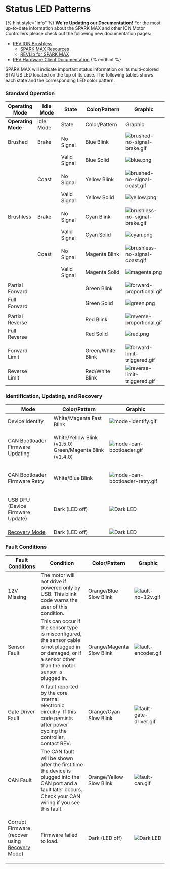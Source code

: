 # Status LED Patterns

{% hint style="info" %}
**We're Updating our Documentation!** For the most up-to-date information about the SPARK MAX and other ION Motor Controllers please check out the following new documentation pages:&#x20;

* [REV ION Brushless ](https://docs.revrobotics.com/brushless)
  * [SPARK MAX Resources](https://docs.revrobotics.com/brushless/links#spark-max-links)
  * [REVLib for SPARK MAX](https://docs.revrobotics.com/brushless/spark-max/revlib)
* [REV Hardware Client Documentation](https://docs.revrobotics.com/rev-hardware-client/)
{% endhint %}

SPARK MAX will indicate important status information on its multi-colored STATUS LED located on the top of its case. The following tables shows each state and the corresponding LED color pattern. &#x20;

### Standard Operation

<table data-header-hidden><thead><tr><th>Operating Mode</th><th width="150">Idle Mode</th><th width="150">State</th><th width="150">Color/Pattern</th><th>Graphic</th></tr></thead><tbody><tr><td><strong>Operating Mode</strong></td><td>Idle Mode</td><td>State</td><td>Color/Pattern</td><td>Graphic</td></tr><tr><td>Brushed    </td><td>Brake </td><td>No Signal</td><td>Blue Blink </td><td><img src="https://cdn8.bigcommerce.com/s-t3eo8vwp22/product_images/uploaded_images/brushed-no-signal-brake.gif" alt="brushed-no-signal-brake.gif" data-size="original"></td></tr><tr><td></td><td></td><td>Valid Signal</td><td>Blue Solid </td><td><img src="https://cdn8.bigcommerce.com/s-t3eo8vwp22/product_images/uploaded_images/blue.png" alt="blue.png"></td></tr><tr><td></td><td></td><td></td><td></td><td></td></tr><tr><td></td><td>Coast </td><td>No Signal</td><td>Yellow Blink </td><td><img src="https://cdn8.bigcommerce.com/s-t3eo8vwp22/product_images/uploaded_images/brushed-no-signal-coast.gif" alt="brushed-no-signal-coast.gif"></td></tr><tr><td></td><td></td><td>Valid Signal</td><td>Yellow Solid </td><td><img src="https://cdn8.bigcommerce.com/s-t3eo8vwp22/product_images/uploaded_images/yellow.png" alt="yellow.png"></td></tr><tr><td></td><td></td><td></td><td></td><td></td></tr><tr><td>Brushless    </td><td>Brake </td><td>No Signal</td><td>Cyan Blink </td><td><img src="https://cdn8.bigcommerce.com/s-t3eo8vwp22/product_images/uploaded_images/brushless-no-signal-brake.gif" alt="brushless-no-signal-brake.gif"></td></tr><tr><td></td><td></td><td>Valid Signal </td><td>Cyan Solid </td><td><img src="https://cdn8.bigcommerce.com/s-t3eo8vwp22/product_images/uploaded_images/cyan.png" alt="cyan.png"></td></tr><tr><td></td><td></td><td></td><td></td><td></td></tr><tr><td></td><td>Coast </td><td>No Signal </td><td>Magenta Blink </td><td><img src="https://cdn8.bigcommerce.com/s-t3eo8vwp22/product_images/uploaded_images/brushless-no-signal-coast.gif" alt="brushless-no-signal-coast.gif"></td></tr><tr><td></td><td></td><td>Valid Signal </td><td>Magenta Solid </td><td><img src="https://cdn8.bigcommerce.com/s-t3eo8vwp22/product_images/uploaded_images/magenta.png" alt="magenta.png"></td></tr><tr><td></td><td></td><td></td><td></td><td></td></tr><tr><td>Partial Forward</td><td></td><td></td><td>Green Blink</td><td><img src="https://cdn8.bigcommerce.com/s-t3eo8vwp22/product_images/uploaded_images/forward-proportional.gif" alt="forward-proportional.gif"></td></tr><tr><td>Full Forward </td><td></td><td></td><td>Green Solid </td><td><img src="https://cdn8.bigcommerce.com/s-t3eo8vwp22/product_images/uploaded_images/green.png" alt="green.png"></td></tr><tr><td></td><td></td><td></td><td></td><td></td></tr><tr><td>Partial Reverse</td><td></td><td></td><td>Red Blink </td><td><img src="https://cdn8.bigcommerce.com/s-t3eo8vwp22/product_images/uploaded_images/reverse-proportional.gif" alt="reverse-proportional.gif"></td></tr><tr><td>Full Reverse </td><td></td><td></td><td>Red Solid</td><td><img src="https://cdn8.bigcommerce.com/s-t3eo8vwp22/product_images/uploaded_images/red.png" alt="red.png"></td></tr><tr><td></td><td></td><td></td><td></td><td></td></tr><tr><td>Forward Limit </td><td></td><td></td><td>Green/White Blink</td><td><img src="https://cdn8.bigcommerce.com/s-t3eo8vwp22/product_images/uploaded_images/forward-limit-triggered.gif" alt="forward-limit-triggered.gif"></td></tr><tr><td>Reverse Limit </td><td></td><td></td><td>Red/White Blink </td><td><img src="https://cdn8.bigcommerce.com/s-t3eo8vwp22/product_images/uploaded_images/reverse-limit-triggered.gif" alt="reverse-limit-triggered.gif"></td></tr></tbody></table>

### &#x20;**Identification, Updating, and Recovery**

| Mode                                              | Color/Pattern                                                      | Graphic                                                                                                                                     |
| ------------------------------------------------- | ------------------------------------------------------------------ | ------------------------------------------------------------------------------------------------------------------------------------------- |
| Device Identify                                   | White/Magenta Fast Blink                                           | ![mode-identify.gif](https://cdn11.bigcommerce.com/s-t3eo8vwp22/product\_images/uploaded\_images/mode-identify.gif)                         |
| <p>CAN Bootloader<br>Firmware Updating</p>        | <p>White/Yellow Blink (v1.5.0)<br>Green/Magenta Blink (v1.4.0)</p> | ![mode-can-bootloader.gif](https://cdn11.bigcommerce.com/s-t3eo8vwp22/product\_images/uploaded\_images/mode-can-bootloader.gif)             |
| <p>CAN Bootloader<br>Firmware Retry</p>           | White/Blue Blink                                                   | ![mode-can-bootloader-retry.gif](https://cdn11.bigcommerce.com/s-t3eo8vwp22/product\_images/uploaded\_images/mode-can-bootloader-retry.gif) |
| <p>USB DFU<br>(Device Firmware Update)</p>        | Dark (LED off)                                                     | ![Dark LED](https://cdn8.bigcommerce.com/s-t3eo8vwp22/product\_images/uploaded\_images/off.png)                                             |
| [Recovery Mode](operating-modes/recovery-mode.md) | Dark (LED off)                                                     | ![Dark LED](https://cdn8.bigcommerce.com/s-t3eo8vwp22/product\_images/uploaded\_images/off.png)                                             |

### Fault Conditions

| **Fault Conditions**                                                                                    | Condition                                                                                                                                                       | Color/Pattern              | Graphic                                                                                                                     |
| ------------------------------------------------------------------------------------------------------- | --------------------------------------------------------------------------------------------------------------------------------------------------------------- | -------------------------- | --------------------------------------------------------------------------------------------------------------------------- |
| 12V Missing                                                                                             | The motor will not drive if powered only by USB. This blink code warns the user of this condition.                                                              | Orange/Blue Slow Blink     | ![fault-no-12v.gif](https://cdn8.bigcommerce.com/s-t3eo8vwp22/product\_images/uploaded\_images/fault-no-12v.gif)            |
| Sensor Fault                                                                                            | This can occur if the sensor type is misconfigured, the sensor cable is not plugged in or damaged, or if a sensor other than the motor sensor is plugged in.    | Orange/Magenta Slow Blink  | ![fault-encoder.gif](https://cdn8.bigcommerce.com/s-t3eo8vwp22/product\_images/uploaded\_images/fault-encoder.gif)          |
| Gate Driver Fault                                                                                       | A fault reported by the core internal electronic circuitry. If this code persists after power cycling the controller, contact REV.                              | Orange/Cyan Slow Blink     | ![fault-gate-driver.gif](https://cdn11.bigcommerce.com/s-t3eo8vwp22/product\_images/uploaded\_images/fault-gate-driver.gif) |
| CAN Fault                                                                                               | The CAN fault will be shown after the first time the device is plugged into the CAN port and a fault later occurs. Check your CAN wiring if you see this fault. | Orange/Yellow Slow Blink   | ![fault-can.gif](https://cdn11.bigcommerce.com/s-t3eo8vwp22/product\_images/uploaded\_images/fault-can.gif)                 |
| <p>Corrupt Firmware<br>(recover using <a href="operating-modes/recovery-mode.md">Recovery Mode</a>)</p> | Firmware failed to load.                                                                                                                                        | Dark (LED off)             | ![Dark LED](https://cdn8.bigcommerce.com/s-t3eo8vwp22/product\_images/uploaded\_images/off.png)                             |
